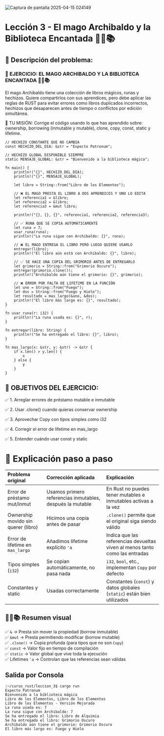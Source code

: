 ![Captura de pantalla 2025-04-15 024149](https://github.com/user-attachments/assets/7a4cf559-e145-4bf8-8dea-0f98f991712c)


# Lección 3 - El mago Archibaldo y la Biblioteca Encantada 🧙‍♂📚

## 🧪 Descripción del problema:

### 🧪 EJERCICIO: EL MAGO ARCHIBALDO Y LA BIBLIOTECA ENCANTADA 🧙‍♂📚

El mago Archibaldo tiene una colección de libros mágicos, runas y hechizos. Quiere compartirlos con sus aprendices, pero debe aplicar las reglas de RUST para evitar errores como libros duplicados incorrectos, hechizos que desaparecen antes de tiempo o conflictos por edición simultánea.

📝 TU MISIÓN:
Corrige el código usando lo que has aprendido sobre: ownership, borrowing (inmutable y mutable), clone, copy, const, static y lifetime.

```
// HECHIZO CONSTANTE QUE NO CAMBIA
const HECHIZO_DEL_DIA: &str = "Expecto Patronum";

// HECHIZO GLOBAL DISPONIBLE SIEMPRE
static MENSAJE_GLOBAL: &str = "Bienvenido a la biblioteca mágica";

fn main() {
    println!("{}", HECHIZO_DEL_DIA);
    println!("{}", MENSAJE_GLOBAL);

    let libro = String::from("Libro de los Elementos");

    // ❌ EL MAGO PRESTA EL LIBRO A DOS APRENDICES Y UNO LO EDITA
    let referencia1 = &libro;
    let referencia2 = &libro;
    let referencia3 = &mut libro;

    println!("{}, {}, {}", referencia1, referencia2, referencia3);

    // ✅ RUNA QUE SE COPIA AUTOMÁTICAMENTE
    let runa = 7;
    usar_runa(runa);
    println!("La runa sigue con Archibaldo: {}", runa);

    // ❌ EL MAGO ENTREGA EL LIBRO PERO LUEGO QUIERE USARLO
    entregar(libro);
    println!("El libro aún está con Archibaldo: {}", libro);

    // ✅ SE HACE UNA COPIA DEL GRIMORIO ANTES DE ENTREGARLO
    let grimorio = String::from("Grimorio Oscuro");
    entregar(grimorio.clone());
    println!("Archibaldo aún tiene el grimorio: {}", grimorio);

    // ❌ ERROR POR FALTA DE LIFETIME EN LA FUNCIÓN
    let uno = String::from("Fuego");
    let dos = String::from("Fuego y Hielo");
    let resultado = mas_largo(&uno, &dos);
    println!("El libro más largo es: {}", resultado);
}

fn usar_runa(r: i32) {
    println!("La runa usada es: {}", r);
}

fn entregar(libro: String) {
    println!("Se ha entregado el libro: {}", libro);
}

fn mas_largo(x: &str, y: &str) -> &str {
    if x.len() > y.len() {
        x
    } else {
        y
    }
}
```

## 🧠 OBJETIVOS DEL EJERCICIO:

 ✅ 1. Arreglar errores de préstamo mutable e inmutable
 
 ✅ 2. Usar .clone() cuando quieras conservar ownership
 
 ✅ 3. Aprovechar Copy con tipos simples como i32
 
 ✅ 4. Corregir el error de lifetime en mas_largo
 
 ✅ 5. Entender cuándo usar const y static

# 🧠 Explicación paso a paso

| Problema original                        | Corrección aplicada                                       | Explicación                                                                 |
|:------------------------------------------|:----------------------------------------------------------|:----------------------------------------------------------------------------|
| Error de préstamo mut/inmut               | Usamos primero referencias inmutables, después la mutable | En Rust no puedes tener mutables e inmutables activas a la vez               |
| Ownership movido sin querer (libro)       | Hicimos una copia antes de pasar                           | `.clone()` permite que el original siga siendo válido                       |
| Error de lifetime en `mas_largo`           | Añadimos lifetime explícito `'a`                           | Indica que las referencias devueltas viven al menos tanto como las entradas |
| Tipos simples (`i32`)                     | Se copian automáticamente, no pasa nada                   | `i32`, `bool`, etc., implementan `Copy` por defecto                         |
| Constantes y static                       | Usadas correctamente                                       | Constantes (`const`) y datos globales (`static`) están bien utilizados       |

## 🧙‍♂📚 Resumen visual

✅ `&` → Presta sin mover la propiedad (borrow inmutable)  
✅ `&mut` → Presta permitiendo modificar (borrow mutable)  
✅ `.clone()` → Copia profunda (para tipos que no son `Copy`)  
✅ `const` → Valor fijo en tiempo de compilación  
✅ `static` → Valor global que vive toda la ejecución  
✅ Lifetimes `'a` → Controlan que las referencias sean válidas

## Salida por Consola
```
:~/curso_rust/leccion_3$ cargo run
Expecto Patronum
Bienvenido a la biblioteca mágica
Libro de los Elementos, Libro de los Elementos
Libro de los Elementos - Versión Mejorada
La runa usada es: 7
La runa sigue con Archibaldo: 7
Se ha entregado el libro: Libro de Alquimia
Se ha entregado el libro: Grimorio Oscuro
Archibaldo aún tiene el grimorio: Grimorio Oscuro
El libro más largo es: Fuego y Hielo
```

